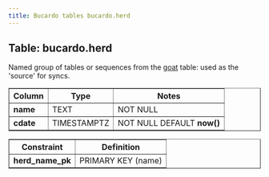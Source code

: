 ```yaml
---
title: Bucardo tables bucardo.herd
---
```


## Table: bucardo.herd

Named group of tables or sequences from the [goat](/Bucardo/schema/goat) table: used as the 'source' for syncs.

<table border="1" cellpadding="3">
<tr>
<th>
Column

</th>
<th>
Type

</th>
<th>
Notes

</th>
</tr>
<tr>
<td>
<b>name</b>

</td>
<td>
TEXT

</td>
<td>
NOT NULL

</td>
</tr>
<tr>
<td>
<b>cdate</b>

</td>
<td>
TIMESTAMPTZ

</td>
<td>
NOT NULL DEFAULT <b>now()</b>

</td>
</tr>
</table>
<table border="1" cellpadding="3" style="margin-top: 15px">
<tr>
<th>
Constraint

</th>
<th>
Definition

</th>
</tr>
<tr>
<td>
<b>herd_name_pk</b>

</td>
<td>
PRIMARY KEY (name)

</td>
</tr>
</table>
